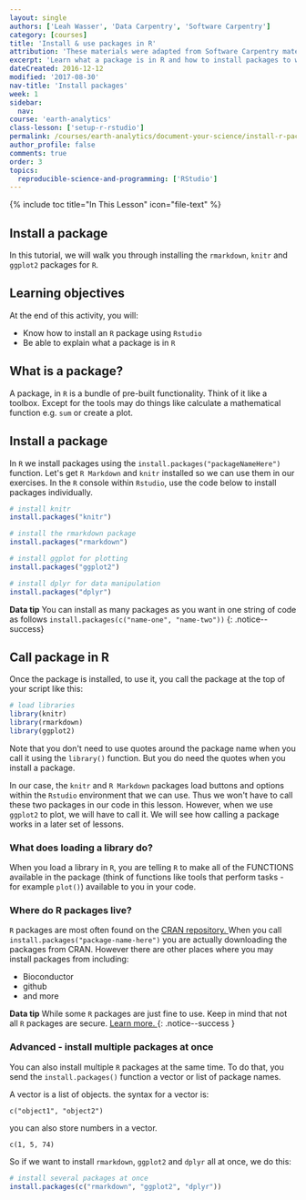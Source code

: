 ```yaml
---
layout: single
authors: ['Leah Wasser', 'Data Carpentry', 'Software Carpentry']
category: [courses]
title: 'Install & use packages in R'
attribution: 'These materials were adapted from Software Carpentry materials by Earth Lab.'
excerpt: 'Learn what a package is in R and how to install packages to work with your data.'
dateCreated: 2016-12-12
modified: '2017-08-30'
nav-title: 'Install packages'
week: 1
sidebar:
  nav:
course: 'earth-analytics'
class-lesson: ['setup-r-rstudio']
permalink: /courses/earth-analytics/document-your-science/install-r-packages/
author_profile: false
comments: true
order: 3
topics:
  reproducible-science-and-programming: ['RStudio']
---
```

{% include toc title="In This Lesson" icon="file-text" %}


##  Install a package

In this tutorial, we will walk you through installing the `rmarkdown`, `knitr`
and `ggplot2` packages for `R`.


<div class='notice--success' markdown="1">

## <i class="fa fa-graduation-cap" aria-hidden="true"></i> Learning objectives
At the end of this activity, you will:

* Know how to install an `R` package using `Rstudio`
* Be able to explain what a package is in `R`

</div>

## What is a package?

A package, in `R` is a bundle of pre-built functionality. Think of it like a
toolbox. Except for the tools may do things like calculate a mathematical function
e.g. `sum` or create a plot.

## Install a package

In `R` we install packages using the `install.packages("packageNameHere")` function. Let's get
`R Markdown` and `knitr` installed so we can use them in our exercises. In the `R`
console within `Rstudio`, use the code below to install packages individually.



```r
# install knitr
install.packages("knitr")

# install the rmarkdown package
install.packages("rmarkdown")

# install ggplot for plotting
install.packages("ggplot2")

# install dplyr for data manipulation
install.packages("dplyr")
```

<i class="fa fa-star"></i> **Data tip** You can install as many packages as you want in one string of code as follows
`install.packages(c("name-one", "name-two"))`
{: .notice--success}

## Call package in R

Once the package is installed, to use it, you call the package at the top of
your script like this:

```r
# load libraries
library(knitr)
library(rmarkdown)
library(ggplot2)
```

Note that you don't need to use quotes around the package name when you call it
using the `library()` function. But you do need the quotes when you install a package.


In our case, the `knitr` and `R Markdown` packages load buttons and options within
the `Rstudio` environment that we can use. Thus we won't have to call these two
packages in our code in this lesson. However, when we use `ggplot2` to plot,
we will have to call it. We will see how calling a package works in a later set
of lessons.

### What does loading a library do?

When you load a library in `R`, you are telling `R` to make all of the FUNCTIONS
available in the package (think of functions like tools that perform tasks - for
example `plot()`) available to you in your code.


### Where do R packages live?

`R` packages are most often found on the <a href="https://cran.r-project.org/" target="_blank">CRAN repository. </a> When you call `install.packages("package-name-here")` you are actually downloading
the packages from CRAN. However there are other places where you may install packages
from including:

* Bioconductor
* github
* and more


<i class="fa fa-star" aria-hidden="true"></i>**Data tip** While some `R` packages are just fine to use. Keep in mind that not all `R` packages are secure. <a href="https://ropensci.org/blog/blog/2017/07/25/notary" target="_blank">Learn more. </a>
{: .notice--success }

### Advanced - install multiple packages at once
You can also install multiple `R` packages at the same time. To do that, you
send the `install.packages()` function a vector or list of package names.

A vector is a list of objects. the syntax for a vector is:

`c("object1", "object2")`

you can also store numbers in a vector.

`c(1, 5, 74)`

So if we want to install `rmarkdown`, `ggplot2` and `dplyr` all at once,
we do this:



```r
# install several packages at once
install.packages(c("rmarkdown", "ggplot2", "dplyr"))

```
